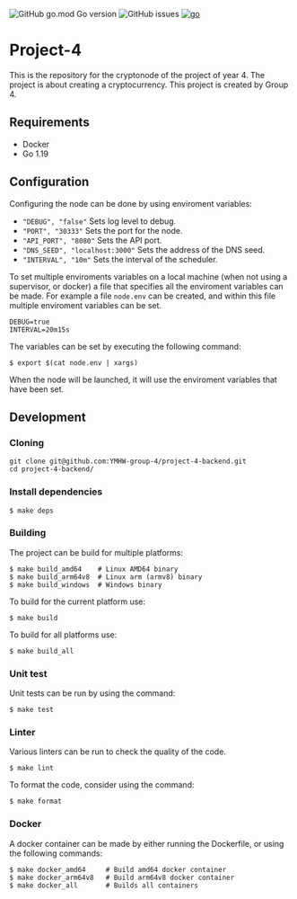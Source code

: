 ![GitHub go.mod Go version](https://img.shields.io/github/go-mod/go-version/YMHW-group-4/project-4-backend)
![GitHub issues](https://img.shields.io/github/issues/YMHW-group-4/project-4-backend)
[![go](https://github.com/YMHW-group-4/project-4-backend/actions/workflows/build.yml/badge.svg)](https://github.com/YMHW-group-4/project-4-backend/actions/workflows/build.yml)

# Project-4
This is the repository for the cryptonode of the project of year 4. The project is about creating a cryptocurrency. 
This project is created by Group 4.

## Requirements
- Docker
- Go 1.19

## Configuration

Configuring the node can be done by using enviroment variables:

* `"DEBUG", "false"` Sets log level to debug.
* `"PORT", "30333"` Sets the port for the node.
* `"API_PORT", "8080"` Sets the API port.
* `"DNS_SEED", "localhost:3000"` Sets the address of the DNS seed.
* `"INTERVAL", "10m"` Sets the interval of the scheduler.

To set multiple enviroments variables on a local machine (when not using a supervisor, or docker)
a file that specifies all the enviroment variables can be made. For example a file `node.env` can be created, 
and within this file multiple enviroment variables can be set.

```env
DEBUG=true
INTERVAL=20m15s
```

The variables can be set by executing the following command:
```shell
$ export $(cat node.env | xargs)
```

When the node will be launched, it will use the enviroment variables that have been set.

## Development

### Cloning

```shell
git clone git@github.com:YMHW-group-4/project-4-backend.git
cd project-4-backend/
```

### Install dependencies

```
$ make deps
```

### Building

The project can be build for multiple platforms:

```
$ make build_amd64    # Linux AMD64 binary
$ make build_arm64v8  # Linux arm (armv8) binary
$ make build_windows  # Windows binary
```

To build for the current platform use:

```
$ make build
```

To build for all platforms use:

```
$ make build_all
```

### Unit test

Unit tests can be run by using the command:

```
$ make test
```

### Linter

Various linters can be run to check the quality of the code.
```
$ make lint
```

To format the code, consider using the command:
```
$ make format
```

### Docker

A docker container can be made by either running the Dockerfile, or using the following commands:
```
$ make docker_amd64     # Build amd64 docker container
$ make docker_arm64v8   # Build arm64v8 docker container
$ make docker_all       # Builds all containers
```



